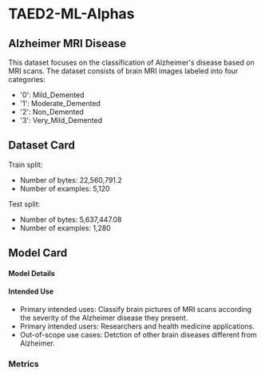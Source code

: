 # TAED2-ML-Alphas
## Alzheimer MRI Disease
This dataset focuses on the classification of Alzheimer's disease based on MRI scans. The dataset consists of brain MRI images labeled into four categories:
- '0': Mild_Demented
- '1': Moderate_Demented
- '2': Non_Demented
- '3': Very_Mild_Demented

## Dataset Card
Train split:
- Number of bytes: 22,560,791.2
- Number of examples: 5,120

Test split:
- Number of bytes: 5,637,447.08
- Number of examples: 1,280

## Model Card

#### Model Details
#### Intended Use
- Primary intended uses: Classify brain pictures of MRI scans according the severity of the Alzheimer disease they present.
- Primary intended users: Researchers and health medicine applications.
- Out-of-scope use cases: Detction of other brain diseases different from Alzheimer.

### Metrics



